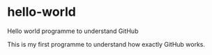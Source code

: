 # hello-world
Hello world programme to understand GitHub

This is my first programme to understand how exactly GitHub works.
